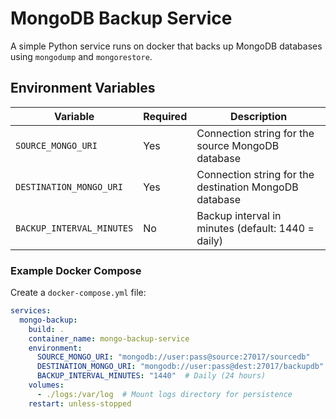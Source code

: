 # MongoDB Backup Service

A simple Python service runs on docker that backs up MongoDB databases using `mongodump` and `mongorestore`.

## Environment Variables

| Variable | Required | Description |
|----------|----------|-------------|
| `SOURCE_MONGO_URI` | Yes | Connection string for the source MongoDB database |
| `DESTINATION_MONGO_URI` | Yes | Connection string for the destination MongoDB database |
| `BACKUP_INTERVAL_MINUTES` | No | Backup interval in minutes (default: 1440 = daily) |

### Example Docker Compose

Create a `docker-compose.yml` file:

```yaml
services:
  mongo-backup:
    build: .
    container_name: mongo-backup-service
    environment:
      SOURCE_MONGO_URI: "mongodb://user:pass@source:27017/sourcedb"
      DESTINATION_MONGO_URI: "mongodb://user:pass@dest:27017/backupdb"
      BACKUP_INTERVAL_MINUTES: "1440"  # Daily (24 hours)
    volumes:
      - ./logs:/var/log  # Mount logs directory for persistence
    restart: unless-stopped
```
